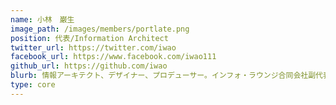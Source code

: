 ```yaml
---
name: 小林　巌生
image_path: /images/members/portlate.png
position: 代表/Information Architect
twitter_url: https://twitter.com/iwao
facebook_url: https://www.facebook.com/iwao111
github_url: https://github.com/iwao
blurb: 情報アーキテクト、デザイナー、プロデューサー。インフォ・ラウンジ合同会社副代表、特定非営利活動法人リンクト・オープン・データ・イニシアティブ副理事長 Code for YOKOKOHAMA 共同代表。
type: core
---
```

